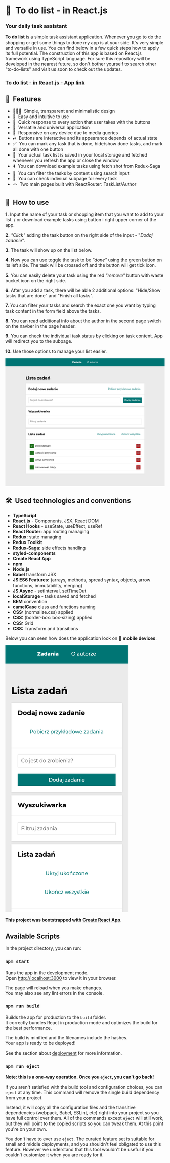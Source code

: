 # 📝&nbsp; To do list - in React.js

### **Your daily task assistant**

**To do list** is a simple task assistant application. Whenever you go to do the shopping or get some things to done my app is at your side. It's very simple and versatile in use. You can find below in a few quick steps how to apply its full potential. The construction of this app is based on React.js framework using TypeScript language. For sure this repository will be developed in the nearest future, so don't bother yourself to search other "to-do-lists" and visit us soon to check out the updates.

### **[To do list - in React.js - App link](https://traczoskar.github.io/to_do_list_react/)**

## 🌱&nbsp; Features

- 👨🏻‍🎨&nbsp; Simple, transparent and minimalistic design
- 👶&nbsp; Easy and intuitive to use
- 🚀&nbsp; Quick response to every action that user takes with the buttons
- 👔&nbsp; Versatile and universal application
- 📱&nbsp; Responsive on any device due to media queries
- ⏯&nbsp; Buttons are interactive and its appearance depends of actual state
- ✅&nbsp; You can mark any task that is done, hide/show done tasks, and mark all done with one button
- 💽&nbsp; Your actual task list is saved in your local storage and fetched whenever you refresh the app or close the window
- ⬇️&nbsp; You can download example tasks using fetch shot from Redux-Saga
- 🔎&nbsp; You can filter the tasks by content using search input
- 📄&nbsp; You can check indiviual subpage for every task
- 🪢&nbsp; Two main pages built with ReactRouter: TaskList/Author

## 🤔&nbsp; How to use

**1.** Input the name of your task or shopping item that you want to add to your list. / or download example tasks using button i right upper corner of the app.

**2.** _"Click"_ adding the task button on the right side of the input - "_Dodaj zadanie_".

**3.** The task will show up on the list below.

**4.** Now you can use toggle the task to be _"done"_ using the green button on its left side. The task will be crossed off and the button will get tick icon.

**5.** You can easily delete your task using the red _"remove"_ button with waste bucket icon on the right side.

**6.** After you add a task, there will be able 2 additional options: "Hide/Show tasks that are done" and "Finish all tasks".

**7.** You can filter your tasks and search the exact one you want by typing task content in the form field above the tasks.

**8.** You can read additional info about the author in the second page switch on the navber in the page header.

**9.** You can check the individual task status by clicking on task content. App will redirect you to the subpage.

**10.** Use those options to manage your list easier.

![App design](./to_do_list_react_screenshot.png)

## 🛠&nbsp; Used technologies and conventions

- **TypeScript**
- **React.js** - Components, JSX, React DOM
- **React Hooks** - useState, useEffect, useRef
- **React Router:** app routing managing
- **Redux:** state managing
- **Redux Toolkit**
- **Redux-Saga:** side effects handling
- **styled-components**
- **Create React App**
- **npm**
- **Node.js**
- **Babel** transform JSX
- **JS ES6 Features:** (arrays, methods, spread syntax, objects, arrow functions, immutabililty, merging)
- **JS Async** - setInterval, setTimeOut
- **localStorage** - tasks saved and fetched
- **BEM** convention
- **camelCase** class and functions naming
- **CSS:** (normalize.css) applied
- **CSS:** (border-box: box-sizing) applied
- **CSS:** Grid
- **CSS:** Transform and transitions

Below you can seen how does the application look on 📲 **mobile devices**:

![Mobile look](./to_do_list_react_mobile.png)

**This project was bootstrapped with [Create React App](https://github.com/facebook/create-react-app).**

## Available Scripts

In the project directory, you can run:

### `npm start`

Runs the app in the development mode.\
Open [http://localhost:3000](http://localhost:3000) to view it in your browser.

The page will reload when you make changes.\
You may also see any lint errors in the console.

### `npm run build`

Builds the app for production to the `build` folder.\
It correctly bundles React in production mode and optimizes the build for the best performance.

The build is minified and the filenames include the hashes.\
Your app is ready to be deployed!

See the section about [deployment](https://facebook.github.io/create-react-app/docs/deployment) for more information.

### `npm run eject`

**Note: this is a one-way operation. Once you `eject`, you can't go back!**

If you aren't satisfied with the build tool and configuration choices, you can `eject` at any time. This command will remove the single build dependency from your project.

Instead, it will copy all the configuration files and the transitive dependencies (webpack, Babel, ESLint, etc) right into your project so you have full control over them. All of the commands except `eject` will still work, but they will point to the copied scripts so you can tweak them. At this point you're on your own.

You don't have to ever use `eject`. The curated feature set is suitable for small and middle deployments, and you shouldn't feel obligated to use this feature. However we understand that this tool wouldn't be useful if you couldn't customize it when you are ready for it.
